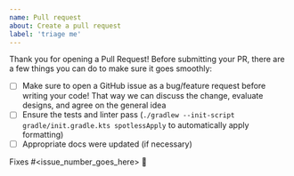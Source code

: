 ```yaml
---
name: Pull request
about: Create a pull request
label: 'triage me'
---
```

Thank you for opening a Pull Request!
Before submitting your PR, there are a few things you can do to make sure it goes smoothly:

- [ ] Make sure to open a GitHub issue as a bug/feature request before writing your code! That way
  we can discuss the change, evaluate designs, and agree on the general idea
- [ ] Ensure the tests and linter
  pass (`./gradlew --init-script gradle/init.gradle.kts spotlessApply` to automatically apply
  formatting)
- [ ] Appropriate docs were updated (if necessary)

Fixes #<issue_number_goes_here> 🦕
